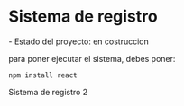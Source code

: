 <h1> Sistema de registro</h1>
- Estado del proyecto: en costruccion

para poner ejecutar el sistema, debes poner:

```npm install react```

Sistema de registro 2
